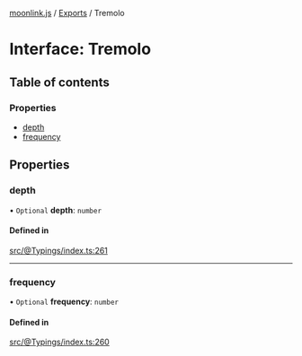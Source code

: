 [moonlink.js](../README.md) / [Exports](../modules.md) / Tremolo

# Interface: Tremolo

## Table of contents

### Properties

- [depth](Tremolo.md#depth)
- [frequency](Tremolo.md#frequency)

## Properties

### depth

• `Optional` **depth**: `number`

#### Defined in

[src/@Typings/index.ts:261](https://github.com/Ecliptia/moonlink.js/blob/ab259c6/src/@Typings/index.ts#L261)

___

### frequency

• `Optional` **frequency**: `number`

#### Defined in

[src/@Typings/index.ts:260](https://github.com/Ecliptia/moonlink.js/blob/ab259c6/src/@Typings/index.ts#L260)
